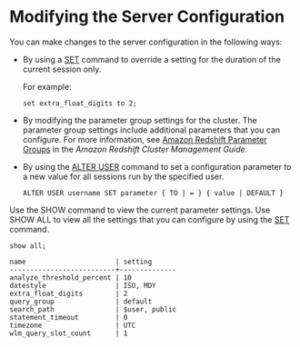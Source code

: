 # Modifying the Server Configuration<a name="t_Modifying_the_default_settings"></a>

You can make changes to the server configuration in the following ways: 

+ By using a [SET](r_SET.md) command to override a setting for the duration of the current session only\.

  For example: 

  ```
  set extra_float_digits to 2;
  ```

+ By modifying the parameter group settings for the cluster\. The parameter group settings include additional parameters that you can configure\. For more information, see [Amazon Redshift Parameter Groups](http://docs.aws.amazon.com/redshift/latest/mgmt/working-with-parameter-groups.html) in the *Amazon Redshift Cluster Management Guide*\.

+ By using the [ALTER USER](r_ALTER_USER.md) command to set a configuration parameter to a new value for all sessions run by the specified user\.

  ```
  ALTER USER username SET parameter { TO | = } { value | DEFAULT }
  ```

Use the SHOW command to view the current parameter settings\. Use SHOW ALL to view all the settings that you can configure by using the [SET](r_SET.md) command\.

```
show all;
```

```
name                      | setting      
--------------------------+--------------
analyze_threshold_percent | 10           
datestyle                 | ISO, MDY     
extra_float_digits        | 2            
query_group               | default      
search_path               | $user, public
statement_timeout         | 0            
timezone                  | UTC            
wlm_query_slot_count      | 1
```